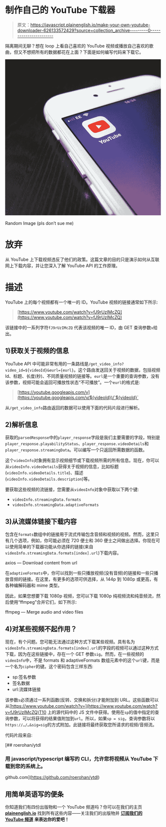# 制作自己的 YouTube 下载器

> 原文：<https://javascript.plainenglish.io/make-your-own-youtube-downloader-626133572429?source=collection_archive---------0----------------------->

隔离期间无聊？想在 loop 上看自己喜欢的 YouTube 视频或播放自己喜欢的歌曲，但又不想把所有的数据都花在上面？下面是如何编写代码来下载它。

![](img/0f0f4d406afd5051660c895891104d66.png)

Random Image (pls don’t sue me)

# 放弃

从 YouTube 上下载视频违反了他们的政策。这篇文章的目的只是演示如何从互联网上下载内容，并让您深入了解 YouTube API 的工作原理。

# 描述

YouTube 上的每个视频都有一个唯一的 ID。YouTube 视频的链接通常如下所示:

> [https://www.youtube.com/watch?v=fJ9rUzIMcZQ](https://www.youtube.com/watch?v=fJ9rUzIMcZQ)

该链接中的一系列字符`fJ9rUzIMcZQ` 代表该视频的唯一 ID，由 GET 查询参数`v`给出。

## 1)获取关于视频的信息

YouTube API 中可能非常有用的一条路线是`/get_video_info?video_id=${videoId}&eurl={eurl}`。这个路由发送回关于视频的数据，包括视频 Id、标题、长度(秒)、不同质量视频的链接等。`eurl`是一个重要的查询参数，没有该参数，视频可能会返回可播放性状态“不可播放”。一个`eurl`的格式是:

> [https://youtube.googleapis.com/v](https://youtube.googleapis.com/v/${videoId})/`${videoId}`

从`/get_video_info`路由返回的数据可以使用下面的代码片段进行解析。

## 2)解析信息

获取的`parsedResponse`中的`player_response`字段是我们主要需要的字段，特别是`player_response.playabilityStatus`、`player_response.videoDetails`和`player_response.streamingData`。可以编写一个只返回所需数据的函数。

这个`videoInfo`对象拥有显示视频细节或下载视频所需的所有信息。现在，你可以从`videoInfo.videoDetails`获得关于视频的信息，比如标题(`videoInfo.videoDetails.title`)、描述(`videoInfo.videoDetails.description`)等。

要获取这些视频的流链接，您需要从`videoInfo`对象中获取以下两个键:

*   `videoInfo.streamingData.formats`
*   `videoInfo.streamingData.adaptiveFormats`

## 3)从流媒体链接下载内容

包含在`formats`数组中的链接用于流式传输包含音频和视频的视频。然而，这里只有几个选项，例如，你可能必须在 720 便士和 360 便士之间做出选择。你现在可以使用简单的下载器功能从你选择的链接(来自`videoInfo.streamingData.formats[index].url`)下载内容。

axios — Download content from url

在`adaptiveFormats`中，你可以找到一些只播放视频(没有音频)的链接和一些只播放音频的链接。在这里，有更多的选项可供选择，从 144p 到 1080p 或更高，有各种编解码器和 mime 类型。

因此，如果您想要下载 1080p 视频，您可以下载 1080p 纯视频流和纯音频流，然后使用“ffmpeg”合并它们，如下所示:

ffmpeg — Merge audio and video files

## 4)对某些视频不起作用？

现在，有个问题。您可能无法通过这种方式下载某些视频。具有名为`videoInfo.streamingData.formats[index].url`的字段的视频可以通过这种方式下载，因为在这些链接中，存在一个 GET 参数`sig`。然而，在一些视频的`videoInfo`中，不是 formats 和 adaptiveFormats 数组元素中的这个`url`键，而是一个名为`cipher`的键。这个密码包含三样东西:

*   sp:签名参数
*   签名数据
*   url:流媒体链接

该参数`s`必须通过一系列函数(反转、交换和拆分)才能附加到 URL。这些函数可以从[https://www.youtube.com/watch?v=](https://www.youtube.com/watch?v=fJ9rUzIMcZQ)T10 上的源代码中的 JS 文件中获得。使用在`sp`的值中指定的查询参数，可以将获得的结果值附加到`url`。所以，如果`sp = sig`，查询参数将以`https://…/…&sig=sig`的方式附加。此链接将最终获取您所请求的视频/音频流。

代码片段来自:

[](https://github.com/roerohan/ytdl) [## roerohan/ytdl

### 用 javascript/typescript 编写的 CLI，允许您将视频从 YouTube 下载到您的系统上。

github.com](https://github.com/roerohan/ytdl) 

## **用简单英语写的便条**

你知道我们有四份出版物和一个 YouTube 频道吗？你可以在我们的主页 [**plainenglish.io**](https://plainenglish.io/) 找到所有这些内容——关注我们的出版物并 [**订阅我们的 YouTube 频道**](https://www.youtube.com/channel/UCtipWUghju290NWcn8jhyAw) **来表达你的爱吧！**